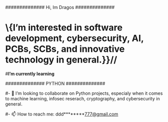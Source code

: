 ##############  Hi, Im Dragos  ##############

                                                                                         
#   \\{I’m interested in software development, cybersecurity, AI, PCBs, SCBs, and innovative technology in general.}}//

  
  #__I’m currently learning__ 

  
##############  PYTHON  ##############

  #- 💞️ I’m looking to collaborate on Python projects, especialy when it comes to machine learning, infosec reserach, cryptography, and cybersecurity in general.


  
#- 📫 How to reach me: ddd********777@gmail.com



<!---
ddccaasavinei777/ddccaasavinei777 is a ✨ special ✨ repository because its `README.md` (this file) appears on your GitHub profile.
You can click the Preview link to take a look at your changes.
--->
